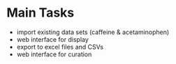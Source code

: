 # Main Tasks

* import existing data sets (caffeine & acetaminophen)
* web interface for display
* export to excel files and CSVs
* web interface for curation



